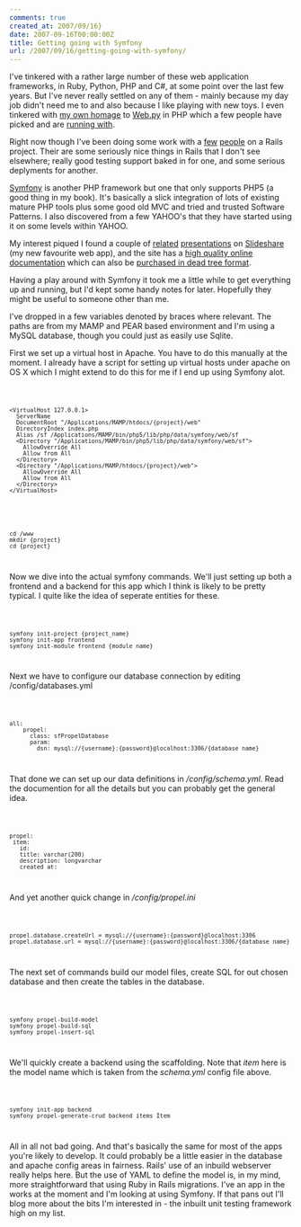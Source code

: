 ```yaml
---
comments: true
created_at: 2007/09/16}
date: 2007-09-16T00:00:00Z
title: Getting going with Symfony
url: /2007/09/16/getting-going-with-symfony/
---
```


I've tinkered with a rather large number of these web application frameworks, in Ruby, Python, PHP and C\#, at some point over the last few years. But I've never really settled on any of them - mainly because my day job didn't need me to and also because I like playing with new toys. I even tinkered with [my own homage](http://morethanseven.net/posts/webphp/) to [Web.py](http://webpy.org/) in PHP which a few people have picked and are [running with](http://code.google.com/p/wephp/).

Right now though I've been doing some work with a [few](http://rbd.shiftnetwork.co.uk/) [people](http://www.bofh.org.uk/) on a Rails project. Their are some seriously nice things in Rails that I don't see elsewhere; really good testing support baked in for one, and some serious deplyments for another.

[Symfony](http://www.symfony-project.com/) is another PHP framework but one that only supports PHP5 (a good thing in my book). It's basically a slick integration of lots of existing mature PHP tools plus some good old MVC and tried and trusted Software Patterns. I also discovered from a few YAHOO's that they have started using it on some levels within YAHOO.

My interest piqued I found a couple of [related](http://www.slideshare.net/fullo/federico-feroldi-php-in-yahoo/) [presentations](http://www.slideshare.net/dustin.whittle/symfony-yui-professional-web-20) on [Slideshare](http://www.slideshare.net/) (my new favourite web app), and the site has a [high quality online documentation](http://www.symfony-project.com/book/1_0) which can also be [purchased in dead tree format](http://www.amazon.co.uk/Definitive-Guide-Symfony-Experts-Source/dp/1590597869).

Having a play around with Symfony it took me a little while to get everything up and running, but I'd kept some handy notes for later. Hopefully they might be useful to someone other than me.

I've dropped in a few variables denoted by braces where relevant. The paths are from my MAMP and PEAR based environment and I'm using a MySQL database, though you could just as easily use Sqlite.

First we set up a virtual host in Apache. You have to do this manually at the moment. I already have a script for setting up virtual hosts under apache on OS X which I might extend to do this for me if I end up using Symfony alot.

<code>

    <VirtualHost 127.0.0.1>
      ServerName 
      DocumentRoot "/Applications/MAMP/htdocs/{project}/web"
      DirectoryIndex index.php
      Alias /sf /Applications/MAMP/bin/php5/lib/php/data/symfony/web/sf
      <Directory "/Applications/MAMP/bin/php5/lib/php/data/symfony/web/sf">
        AllowOverride All 
        Allow from All
      </Directory>
      <Directory "/Applications/MAMP/htdocs/{project}/web">
        AllowOverride All
        Allow from All
      </Directory>
    </VirtualHost>

</code>

<code>

    cd /www
    mkdir {project}
    cd {project}

</code>

Now we dive into the actual symfony commands. We'll just setting up both a frontend and a backend for this app which I think is likely to be pretty typical. I quite like the idea of seperate entities for these.

<code>

    symfony init-project {project_name}
    symfony init-app frontend
    symfony init-module frontend {module_name}

</code>

Next we have to configure our database connection by editing /config/databases.yml

<code>

    all:
        propel:
          class: sfPropelDatabase
          param:
            dsn: mysql://{username}:{password}@localhost:3306/{database_name}

</code>

That done we can set up our data definitions in */config/schema.yml*. Read the documention for all the details but you can probably get the general idea.

<code>

    propel:
     item:
       id:
       title: varchar(200)
       description: longvarchar
       created_at:

</code>

And yet another quick change in */config/propel.ini*

<code>

    propel.database.createUrl = mysql://{username}:{password}@localhost:3306
    propel.database.url = mysql://{username}:{password}@localhost:3306/{database_name}

</code>

The next set of commands build our model files, create SQL for out chosen database and then create the tables in the database.

<code>

    symfony propel-build-model
    symfony propel-build-sql
    symfony propel-insert-sql

</code>

We'll quickly create a backend using the scaffolding. Note that *item* here is the model name which is taken from the *schema.yml* config file above.

<code>

    symfony init-app backend
    symfony propel-generate-crud backend items Item

</code>

All in all not bad going. And that's basically the same for most of the apps you're likely to develop. It could probably be a little easier in the database and apache config areas in fairness. Rails' use of an inbuild webserver really helps here. But the use of YAML to define the model is, in my mind, more straightforward that using Ruby in Rails migrations. I've an app in the works at the moment and I'm looking at using Symfony. If that pans out I'll blog more about the bits I'm interested in - the inbuilt unit testing framework high on my list.
